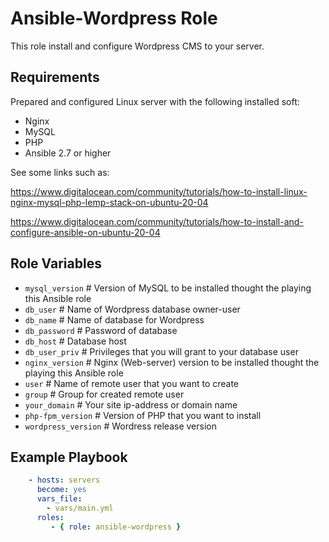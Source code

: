 Ansible-Wordpress Role
=========

This role install and configure Wordpress CMS to your server.

Requirements
------------

Prepared and configured Linux server with the following installed soft:
- Nginx
- MySQL
- PHP
- Ansible 2.7 or higher


See some links such as: 

https://www.digitalocean.com/community/tutorials/how-to-install-linux-nginx-mysql-php-lemp-stack-on-ubuntu-20-04

https://www.digitalocean.com/community/tutorials/how-to-install-and-configure-ansible-on-ubuntu-20-04

Role Variables
--------------
 - `mysql_version` # Version of MySQL to be installed thought the playing this Ansible role 
 - `db_user` # Name of Wordpress database owner-user
 - `db_name` # Name of database for Wordpress
 - `db_password` # Password of database
 - `db_host` # Database host
 - `db_user_priv` # Privileges that you will grant to your database user
 - `nginx_version` # Nginx (Web-server) version to be installed thought the playing this Ansible role
 - `user` # Name of remote user that you want to create
 - `group` # Group for created remote user
 - `your_domain` # Your site ip-address or domain name
 - `php-fpm_version` # Version of PHP that you want to install
 - `wordpress_version` # Wordress release version
 
Example Playbook
----------------

```yaml
    - hosts: servers
      become: yes
      vars_file:
        - vars/main.yml
      roles:
         - { role: ansible-wordpress }
```
